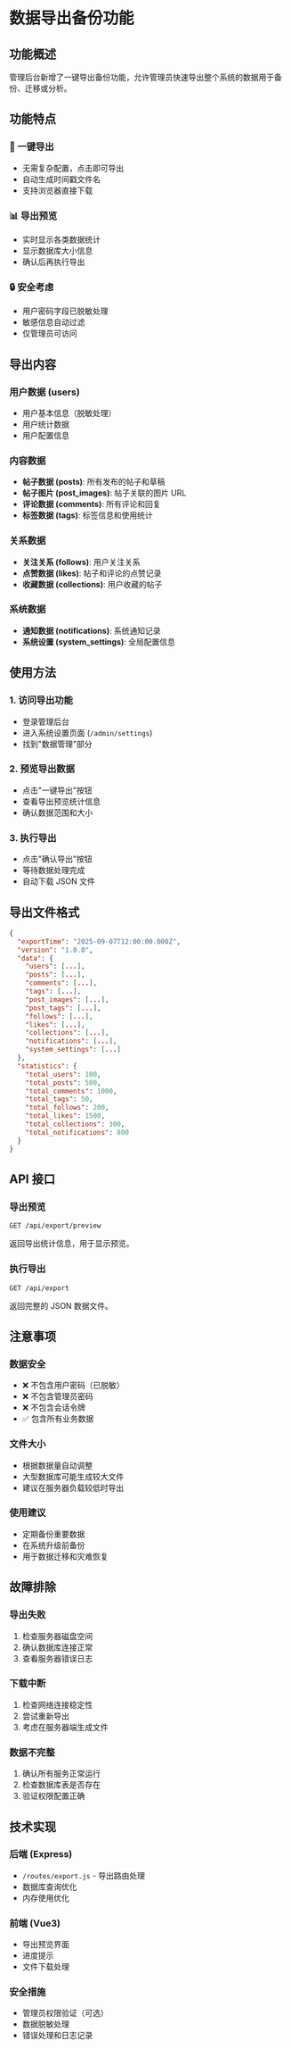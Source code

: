 # 数据导出备份功能

## 功能概述

管理后台新增了一键导出备份功能，允许管理员快速导出整个系统的数据用于备份、迁移或分析。

## 功能特点

### 🚀 一键导出

- 无需复杂配置，点击即可导出
- 自动生成时间戳文件名
- 支持浏览器直接下载

### 📊 导出预览

- 实时显示各类数据统计
- 显示数据库大小信息
- 确认后再执行导出

### 🔒 安全考虑

- 用户密码字段已脱敏处理
- 敏感信息自动过滤
- 仅管理员可访问

## 导出内容

### 用户数据 (users)

- 用户基本信息（脱敏处理）
- 用户统计数据
- 用户配置信息

### 内容数据

- **帖子数据 (posts)**: 所有发布的帖子和草稿
- **帖子图片 (post_images)**: 帖子关联的图片 URL
- **评论数据 (comments)**: 所有评论和回复
- **标签数据 (tags)**: 标签信息和使用统计

### 关系数据

- **关注关系 (follows)**: 用户关注关系
- **点赞数据 (likes)**: 帖子和评论的点赞记录
- **收藏数据 (collections)**: 用户收藏的帖子

### 系统数据

- **通知数据 (notifications)**: 系统通知记录
- **系统设置 (system_settings)**: 全局配置信息

## 使用方法

### 1. 访问导出功能

- 登录管理后台
- 进入系统设置页面 (`/admin/settings`)
- 找到"数据管理"部分

### 2. 预览导出数据

- 点击"一键导出"按钮
- 查看导出预览统计信息
- 确认数据范围和大小

### 3. 执行导出

- 点击"确认导出"按钮
- 等待数据处理完成
- 自动下载 JSON 文件

## 导出文件格式

```json
{
  "exportTime": "2025-09-07T12:00:00.000Z",
  "version": "1.0.0",
  "data": {
    "users": [...],
    "posts": [...],
    "comments": [...],
    "tags": [...],
    "post_images": [...],
    "post_tags": [...],
    "follows": [...],
    "likes": [...],
    "collections": [...],
    "notifications": [...],
    "system_settings": [...]
  },
  "statistics": {
    "total_users": 100,
    "total_posts": 500,
    "total_comments": 1000,
    "total_tags": 50,
    "total_follows": 200,
    "total_likes": 1500,
    "total_collections": 300,
    "total_notifications": 800
  }
}
```

## API 接口

### 导出预览

```http
GET /api/export/preview
```

返回导出统计信息，用于显示预览。

### 执行导出

```http
GET /api/export
```

返回完整的 JSON 数据文件。

## 注意事项

### 数据安全

- ❌ 不包含用户密码（已脱敏）
- ❌ 不包含管理员密码
- ❌ 不包含会话令牌
- ✅ 包含所有业务数据

### 文件大小

- 根据数据量自动调整
- 大型数据库可能生成较大文件
- 建议在服务器负载较低时导出

### 使用建议

- 定期备份重要数据
- 在系统升级前备份
- 用于数据迁移和灾难恢复

## 故障排除

### 导出失败

1. 检查服务器磁盘空间
2. 确认数据库连接正常
3. 查看服务器错误日志

### 下载中断

1. 检查网络连接稳定性
2. 尝试重新导出
3. 考虑在服务器端生成文件

### 数据不完整

1. 确认所有服务正常运行
2. 检查数据库表是否存在
3. 验证权限配置正确

## 技术实现

### 后端 (Express)

- `/routes/export.js` - 导出路由处理
- 数据库查询优化
- 内存使用优化

### 前端 (Vue3)

- 导出预览界面
- 进度提示
- 文件下载处理

### 安全措施

- 管理员权限验证（可选）
- 数据脱敏处理
- 错误处理和日志记录
